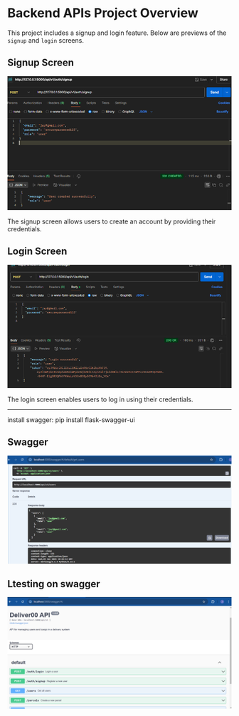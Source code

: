 # Backend APIs Project Overview

This project includes a signup and login feature. Below are previews of the `signup` and `login` screens.

## Signup Screen

![Signup Screen](rbuser.png)

The signup screen allows users to create an account by providing their credentials.

## Login Screen

![Login Screen](rblogin.png)

The login screen enables users to log in using their credentials.

---
install swagger: pip install flask-swagger-ui
## Swagger

![Login Screen](swagger1.png)

## Ltesting on swagger

![Login Screen](swagger2.png)

